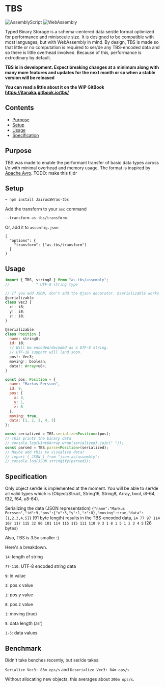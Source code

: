 # TBS
![AssemblyScript](https://img.shields.io/badge/AssemblyScript-blue)
![WebAssembly](https://img.shields.io/badge/WebAssemby-purple)

Typed Binary Storage is a schema-centered data ser/de format optimized for performance and minisceule size. It is designed to be compatible with most languages, but with WebAssembly in mind. By design, TBS is made so that little or no computation is required to ser/de any TBS-encoded data and so there is little overhead involved. Because of this, performance is extrodinary by default.

**TBS is in development. Expect breaking changes at a minimum along with many more features and updates for the next month or so when a stable version will be released**

**You can read a little about it on the WIP GitBook https://jtanaka.gitbook.io/tbs/**

## Contents

- [Purpose](#purpose)
- [Setup](#setup)
- [Usage](#usage)
- [Specification](#specification)

## Purpose

TBS was made to enable the performant transfer of basic data types across i/o with minimal overhead and memory usage. The format is inspired by [Apache Avro](https://avro.apache.org/).
TODO: make this tl;dr

## Setup

```bash
~ npm install JairusSW/as-tbs
```

Add the transform to your `asc` command

```bash
--transform as-tbs/transform
```

Or, add it to `asconfig.json`

```
{
  "options": {
    "transform": ["as-tbs/transform"]
  }
}
```

## Usage

```js
import { TBS, string8 } from "as-tbs/assembly";
//            ^ UTF-8 string type

// If you add JSON, don't add the @json decorator. @serializable works here.
@serializable
class Vec3 {
  x!: i8;
  y!: i8;
  z!: i8;
}

@serializable
class Position {
  name: string8;
  id: i8;
  // Will be encoded/decoded as a UTF-8 string.
  // UTF-16 support will land soon.
  pos!: Vec3;
  moving!: boolean;
  data!: Array<u8>;
}

const pos: Position = {
  name: "Markus Persson",
  id: 9,
  pos: {
    x: 3,
    y: 1,
    z: 8
  },
  moving: true,
  data: [1, 2, 3, 4, 5]
};

const serialized = TBS.serialize<Position>(pos);
// This prints the binary data
// console.log(Uint8Array.wrap(serialized).join(" "));
const parsed = TBS.parse<Position>(serialized);
// Maybe add this to visualize data?
// import { JSON } from "json-as/assembly";
// console.log(JSON.stringify(parsed));
```

## Specification

Only object ser/de is implemented at the moment. You will be able to ser/de all valid types which is (Object/Struct, String16, String8, Array<T>, bool, i8-64, f32, f64, u8-64).

Serializing the data (JSON representation)
`{"name":"Markus Persson","id":9,"pos":{"x":3,"y":1,"z":8},"moving":true,"data":[1,2,3,4,5]}` (91 byte length)
results in the TBS-encoded data,
`14 77 97 114 107 117 115 32 80 101 114 115 115 111 110 9 3 1 8 1 5 1 2 3 4 5` (26 bytes)

Also, TBS is 3.5x smaller :)

Here's a breakdown.

`14`: length of string

`77-110`: UTF-8 encoded string data

`9`: id value

`3`: pos.x value

`1`: pos.y value

`8`: pos.z value

`1`: moving (true)

`5`: data length (arr)

`1-5`: data values

## Benchmark

Didn't take benches recently, but ser/de takes:

`Serialize Vec3: 83m ops/s`
and
`Deserialize Vec3: 84m ops/s`

Without allocating new objects, this averages about `300m ops/s`.